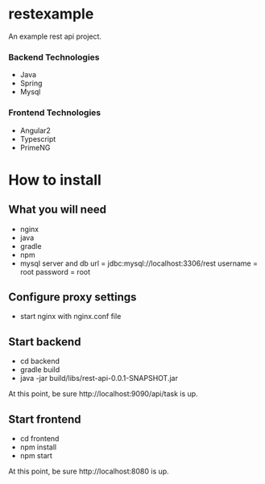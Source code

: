# restexample
An example rest api project. 

### Backend Technologies
* Java
* Spring
* Mysql

### Frontend Technologies
* Angular2
* Typescript
* PrimeNG


# How to install

## What you will need
* nginx
* java
* gradle
* npm
* mysql server and db 
  url = jdbc:mysql://localhost:3306/rest
  username = root
  password = root
  

## Configure proxy settings
* start nginx with nginx.conf file

## Start backend  
* cd backend
* gradle build
* java -jar build/libs/rest-api-0.0.1-SNAPSHOT.jar

At this point, be sure http://localhost:9090/api/task is up.

## Start frontend
* cd frontend
* npm install
* npm start

At this point, be sure http://localhost:8080 is up.

